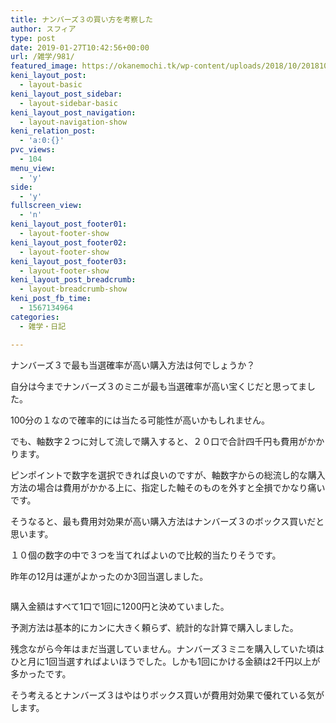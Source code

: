 ```yaml
---
title: ナンバーズ３の買い方を考察した
author: スフィア
type: post
date: 2019-01-27T10:42:56+00:00
url: /雑学/981/
featured_image: https://okanemochi.tk/wp-content/uploads/2018/10/20181005mini-1.png
keni_layout_post:
  - layout-basic
keni_layout_post_sidebar:
  - layout-sidebar-basic
keni_layout_post_navigation:
  - layout-navigation-show
keni_relation_post:
  - 'a:0:{}'
pvc_views:
  - 104
menu_view:
  - 'y'
side:
  - 'y'
fullscreen_view:
  - 'n'
keni_layout_post_footer01:
  - layout-footer-show
keni_layout_post_footer02:
  - layout-footer-show
keni_layout_post_footer03:
  - layout-footer-show
keni_layout_post_breadcrumb:
  - layout-breadcrumb-show
keni_post_fb_time:
  - 1567134964
categories:
  - 雑学・日記

---
```

ナンバーズ３で最も当選確率が高い購入方法は何でしょうか？

自分は今までナンバーズ３のミニが最も当選確率が高い宝くじだと思ってました。

100分の１なので確率的には当たる可能性が高いかもしれません。

でも、軸数字２つに対して流しで購入すると、２０口で合計四千円も費用がかかります。

ピンポイントで数字を選択できれば良いのですが、軸数字からの総流し的な購入方法の場合は費用がかかる上に、指定した軸そのものを外すと全損でかなり痛いです。

そうなると、最も費用対効果が高い購入方法はナンバーズ３のボックス買いだと思います。

１０個の数字の中で３つを当てればよいので比較的当たりそうです。

昨年の12月は運がよかったのか3回当選しました。<figure class="wp-block-image">

<img src="https://okanemochi.tk/wp-content/uploads/2019/01/numbers3_hit.png" alt="" class="wp-image-982" srcset="https://okanemochi.tk/wp-content/uploads/2019/01/numbers3_hit.png 599w, https://okanemochi.tk/wp-content/uploads/2019/01/numbers3_hit-300x170.png 300w" sizes="(max-width: 599px) 100vw, 599px" /></figure> 

購入金額はすべて1口で1回に1200円と決めていました。

予測方法は基本的にカンに大きく頼らず、統計的な計算で購入しました。

残念ながら今年はまだ当選していません。ナンバーズ３ミニを購入していた頃はひと月に1回当選すればよいほうでした。しかも1回にかける金額は2千円以上が多かったです。

そう考えるとナンバーズ３はやはりボックス買いが費用対効果で優れている気がします。